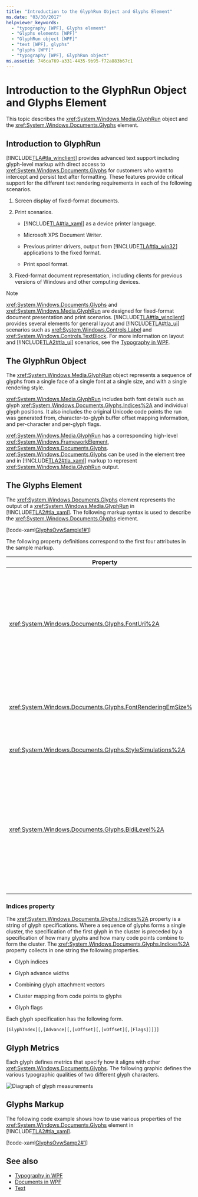 ```yaml
---
title: "Introduction to the GlyphRun Object and Glyphs Element"
ms.date: "03/30/2017"
helpviewer_keywords: 
  - "typography [WPF], Glyphs element"
  - "Glyphs elements [WPF]"
  - "GlyphRun object [WPF]"
  - "text [WPF], glyphs"
  - "glyphs [WPF]"
  - "typography [WPF], GlyphRun object"
ms.assetid: 746ca769-a331-4435-9b95-f72a883b67c1
---
```

# Introduction to the GlyphRun Object and Glyphs Element
This topic describes the <xref:System.Windows.Media.GlyphRun> object and the <xref:System.Windows.Documents.Glyphs> element.  

<a name="text_glyphrunovw_intro"></a>   
## Introduction to GlyphRun  
 [!INCLUDE[TLA#tla_winclient](../../../../includes/tlasharptla-winclient-md.md)] provides advanced text support including glyph-level markup with direct access to <xref:System.Windows.Documents.Glyphs> for customers who want to intercept and persist text after formatting. These features provide critical support for the different text rendering requirements in each of the following scenarios.  
  
1. Screen display of fixed-format documents.  
  
2. Print scenarios.  
  
    - [!INCLUDE[TLA#tla_xaml](../../../../includes/tlasharptla-xaml-md.md)] as a device printer language.  
  
    - Microsoft XPS Document Writer.  
  
    - Previous printer drivers, output from [!INCLUDE[TLA#tla_win32](../../../../includes/tlasharptla-win32-md.md)] applications to the fixed format.  
  
    - Print spool format.  
  
3. Fixed-format document representation, including clients for previous versions of Windows and other computing devices.  
  
> [!NOTE]
> <xref:System.Windows.Documents.Glyphs> and <xref:System.Windows.Media.GlyphRun> are designed for fixed-format document presentation and print scenarios. [!INCLUDE[TLA#tla_winclient](../../../../includes/tlasharptla-winclient-md.md)] provides several elements for general layout and [!INCLUDE[TLA#tla_ui](../../../../includes/tlasharptla-ui-md.md)] scenarios such as <xref:System.Windows.Controls.Label> and <xref:System.Windows.Controls.TextBlock>. For more information on layout and [!INCLUDE[TLA2#tla_ui](../../../../includes/tla2sharptla-ui-md.md)] scenarios, see the [Typography in WPF](typography-in-wpf.md).  
  
<a name="text_glyphrunovw_glyphrunobject"></a>   
## The GlyphRun Object  
 The <xref:System.Windows.Media.GlyphRun> object represents a sequence of glyphs from a single face of a single font at a single size, and with a single rendering style.  
  
 <xref:System.Windows.Media.GlyphRun> includes both font details such as glyph <xref:System.Windows.Documents.Glyphs.Indices%2A> and individual glyph positions. It also includes the original Unicode code points the run was generated from, character-to-glyph buffer offset mapping information, and per-character and per-glyph flags.  
  
 <xref:System.Windows.Media.GlyphRun> has a corresponding high-level <xref:System.Windows.FrameworkElement>, <xref:System.Windows.Documents.Glyphs>. <xref:System.Windows.Documents.Glyphs> can be used in the element tree and in [!INCLUDE[TLA2#tla_xaml](../../../../includes/tla2sharptla-xaml-md.md)] markup to represent <xref:System.Windows.Media.GlyphRun> output.  
  
<a name="text_glyphrunovw_glyphselement"></a>   
## The Glyphs Element  
 The <xref:System.Windows.Documents.Glyphs> element represents the output of a <xref:System.Windows.Media.GlyphRun> in [!INCLUDE[TLA2#tla_xaml](../../../../includes/tla2sharptla-xaml-md.md)]. The following markup syntax is used to describe the <xref:System.Windows.Documents.Glyphs> element.  
  
 [!code-xaml[GlyphsOvwSample1#1](~/samples/snippets/csharp/VS_Snippets_Wpf/GlyphsOvwSample1/CS/default.xaml#1)]  
  
 The following property definitions correspond to the first four attributes in the sample markup.  
  
|Property|Description|  
|--------------|-----------------|  
|<xref:System.Windows.Documents.Glyphs.FontUri%2A>|Specifies a resource identifier: file name, Web uniform resource identifier (URI), or resource reference in the application .exe or container.|  
|<xref:System.Windows.Documents.Glyphs.FontRenderingEmSize%2A>|Specifies the font size in drawing surface units (default is .96 inches).|  
|<xref:System.Windows.Documents.Glyphs.StyleSimulations%2A>|Specifies flags for bold and Italic styles.|  
|<xref:System.Windows.Documents.Glyphs.BidiLevel%2A>|Specifies the bidirectional layout level. Even-numbered and zero values imply left-to-right layout; odd-numbered values imply right-to-left layout.|  
  
<a name="text_glyphrunovw_indicesproperty"></a>   
### Indices property  
 The <xref:System.Windows.Documents.Glyphs.Indices%2A> property is a string of glyph specifications. Where a sequence of glyphs forms a single cluster, the specification of the first glyph in the cluster is preceded by a specification of how many glyphs and how many code points combine to form the cluster. The <xref:System.Windows.Documents.Glyphs.Indices%2A> property collects in one string the following properties.  
  
- Glyph indices  
  
- Glyph advance widths  
  
- Combining glyph attachment vectors  
  
- Cluster mapping from code points to glyphs  
  
- Glyph flags  
  
 Each glyph specification has the following form.  
  
 `[GlyphIndex][,[Advance][,[uOffset][,[vOffset][,[Flags]]]]]`  
  
<a name="text_glyphrunovw_glyphmetrics"></a>   
## Glyph Metrics  
 Each glyph defines metrics that specify how it aligns with other <xref:System.Windows.Documents.Glyphs>. The following graphic defines the various typographic qualities of two different glyph characters.  
  
 ![Diagraph of glyph measurements](./media/glyph-example.png "glyph_example")  
  
<a name="text_glyphrunovw_glyphsmarkup"></a>   
## Glyphs Markup  
 The following code example shows how to use various properties of the <xref:System.Windows.Documents.Glyphs> element in [!INCLUDE[TLA2#tla_xaml](../../../../includes/tla2sharptla-xaml-md.md)].  
  
 [!code-xaml[GlyphsOvwSamp2#1](~/samples/snippets/csharp/VS_Snippets_Wpf/GlyphsOvwSamp2/CS/default.xaml#1)]  
  
## See also

- [Typography in WPF](typography-in-wpf.md)
- [Documents in WPF](documents-in-wpf.md)
- [Text](optimizing-performance-text.md)
